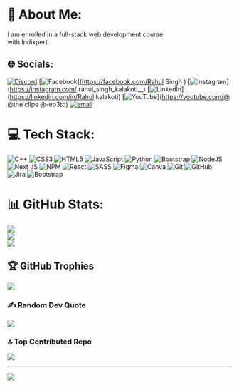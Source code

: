 # 💫 About Me:
I am enrolled in a full-stack web development course <br>with Indixpert.<br>


## 🌐 Socials:
[![Discord](https://img.shields.io/badge/Discord-%237289DA.svg?logo=discord&logoColor=white)](https://discord.gg/valoooo_22) [![Facebook](https://img.shields.io/badge/Facebook-%231877F2.svg?logo=Facebook&logoColor=white)](https://facebook.com/Rahul Singh ) [![Instagram](https://img.shields.io/badge/Instagram-%23E4405F.svg?logo=Instagram&logoColor=white)](https://instagram.com/ rahul_singh_kalakoti__) [![LinkedIn](https://img.shields.io/badge/LinkedIn-%230077B5.svg?logo=linkedin&logoColor=white)](https://linkedin.com/in/Rahul kalakoti) [![YouTube](https://img.shields.io/badge/YouTube-%23FF0000.svg?logo=YouTube&logoColor=white)](https://youtube.com/@ @the clips @-eo3tq) [![email](https://img.shields.io/badge/Email-D14836?logo=gmail&logoColor=white)](mailto:therahulsingh325@gmail.com) 

# 💻 Tech Stack:
![C++](https://img.shields.io/badge/c++-%2300599C.svg?style=for-the-badge&logo=c%2B%2B&logoColor=white) ![CSS3](https://img.shields.io/badge/css3-%231572B6.svg?style=for-the-badge&logo=css3&logoColor=white) ![HTML5](https://img.shields.io/badge/html5-%23E34F26.svg?style=for-the-badge&logo=html5&logoColor=white) ![JavaScript](https://img.shields.io/badge/javascript-%23323330.svg?style=for-the-badge&logo=javascript&logoColor=%23F7DF1E) ![Python](https://img.shields.io/badge/python-3670A0?style=for-the-badge&logo=python&logoColor=ffdd54) ![Bootstrap](https://img.shields.io/badge/bootstrap-%238511FA.svg?style=for-the-badge&logo=bootstrap&logoColor=white) ![NodeJS](https://img.shields.io/badge/node.js-6DA55F?style=for-the-badge&logo=node.js&logoColor=white) ![Next JS](https://img.shields.io/badge/Next-black?style=for-the-badge&logo=next.js&logoColor=white) ![NPM](https://img.shields.io/badge/NPM-%23CB3837.svg?style=for-the-badge&logo=npm&logoColor=white) ![React](https://img.shields.io/badge/react-%2320232a.svg?style=for-the-badge&logo=react&logoColor=%2361DAFB) ![SASS](https://img.shields.io/badge/SASS-hotpink.svg?style=for-the-badge&logo=SASS&logoColor=white) ![Figma](https://img.shields.io/badge/figma-%23F24E1E.svg?style=for-the-badge&logo=figma&logoColor=white) ![Canva](https://img.shields.io/badge/Canva-%2300C4CC.svg?style=for-the-badge&logo=Canva&logoColor=white) ![Git](https://img.shields.io/badge/git-%23F05033.svg?style=for-the-badge&logo=git&logoColor=white) ![GitHub](https://img.shields.io/badge/github-%23121011.svg?style=for-the-badge&logo=github&logoColor=white) ![Jira](https://img.shields.io/badge/jira-%230A0FFF.svg?style=for-the-badge&logo=jira&logoColor=white) ![Bootstrap](https://img.shields.io/badge/bootstrap-%238511FA.svg?style=for-the-badge&logo=bootstrap&logoColor=white)
# 📊 GitHub Stats:
![](https://github-readme-stats.vercel.app/api?username=rahulsingh325&theme=merko&hide_border=false&include_all_commits=true&count_private=true)<br/>
![](https://nirzak-streak-stats.vercel.app/?user=rahulsingh325&theme=merko&hide_border=false)<br/>
![](https://github-readme-stats.vercel.app/api/top-langs/?username=rahulsingh325&theme=merko&hide_border=false&include_all_commits=true&count_private=true&layout=compact)

## 🏆 GitHub Trophies
![](https://github-profile-trophy.vercel.app/?username=rahulsingh325&theme=radical&no-frame=false&no-bg=true&margin-w=4)

### ✍️ Random Dev Quote
![](https://quotes-github-readme.vercel.app/api?type=horizontal&theme=radical)

### 🔝 Top Contributed Repo
![](https://github-contributor-stats.vercel.app/api?username=rahulsingh325&limit=5&theme=radical&combine_all_yearly_contributions=true)

---
[![](https://visitcount.itsvg.in/api?id=rahulsingh325&icon=6&color=0)](https://visitcount.itsvg.in)

<!-- Proudly created with GPRM ( https://gprm.itsvg.in ) -->
